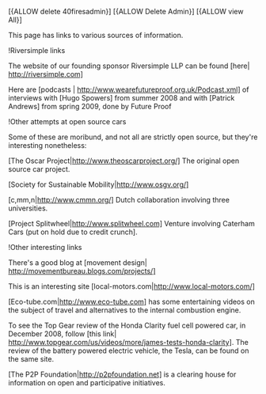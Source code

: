[{ALLOW delete 40firesadmin}]
[{ALLOW Delete Admin}]
[{ALLOW view All}]

This page has links to various sources of information. 

!Riversimple links

The website of our founding sponsor Riversimple LLP can be found [here| http://riversimple.com]

Here are [podcasts | http://www.wearefutureproof.org.uk/Podcast.xml] of interviews with [Hugo Spowers] from summer 2008 and with [Patrick Andrews] from spring 2009, done by Future Proof

!Other attempts at open source cars

Some of these are moribund, and not all are strictly open source, but they're interesting nonetheless:
 

[The Oscar Project|http://www.theoscarproject.org/]  The original open source car project. 

[Society for Sustainable Mobility|http://www.osgv.org/]

[c,mm,n|http://www.cmmn.org/]   Dutch collaboration involving three universities. 

[Project Splitwheel|http://www.splitwheel.com]   Venture involving Caterham Cars (put on hold due to credit crunch]. 

!Other interesting links

There's a good blog at [movement design| http://movementbureau.blogs.com/projects/]

This is an interesting site [local-motors.com|http://www.local-motors.com/]

[Eco-tube.com|http://www.eco-tube.com] has some entertaining videos on the subject of travel and alternatives to the internal combustion engine. 

To see the Top Gear review of the Honda Clarity fuel cell powered car, in December 2008, follow [this link| http://www.topgear.com/us/videos/more/james-tests-honda-clarity]. The review of the battery powered electric vehicle, the Tesla, can be found on the same site. 

[The P2P Foundation|http://p2pfoundation.net] is a clearing house for information on open and participative initiatives.

